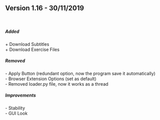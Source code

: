 

<h2>Version 1.16 - 30/11/2019</h2><br>

<h5>Added</h5>
  + Download Subtitles</br>
  + Download Exercise Files</br>
  
 <h5>Removed</h5>
  - Apply Button (redundant option, now the program save it automatically)</br>
  - Browser Extension Options (set as default)</br>
  - Removed loader.py file, now it works as a thread </br>
  
 <h5>Improvements</h5>
  - Stability</br>
  - GUI Look</br>
